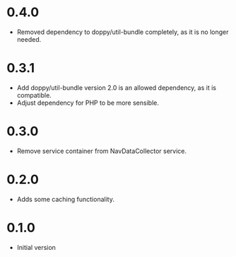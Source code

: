 # 0.4.0

* Removed dependency to doppy/util-bundle completely, as it is no longer needed.

# 0.3.1

* Add doppy/util-bundle version 2.0 is an allowed dependency, as it is compatible.
* Adjust dependency for PHP to be more sensible.

# 0.3.0

* Remove service container from NavDataCollector service.

# 0.2.0

* Adds some caching functionality.

# 0.1.0

* Initial version
